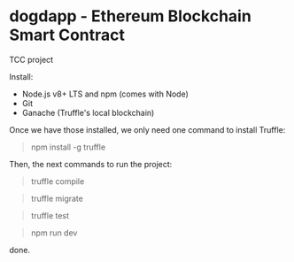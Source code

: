 # dogdapp - Ethereum Blockchain Smart Contract 

TCC project

Install: 
- Node.js v8+ LTS and npm (comes with Node)
- Git
- Ganache (Truffle's local blockchain)

Once we have those installed, we only need one command to install Truffle:

> npm install -g truffle

Then, the next commands to run the project:

> truffle compile

> truffle migrate

> truffle test

> npm run dev


 done.

